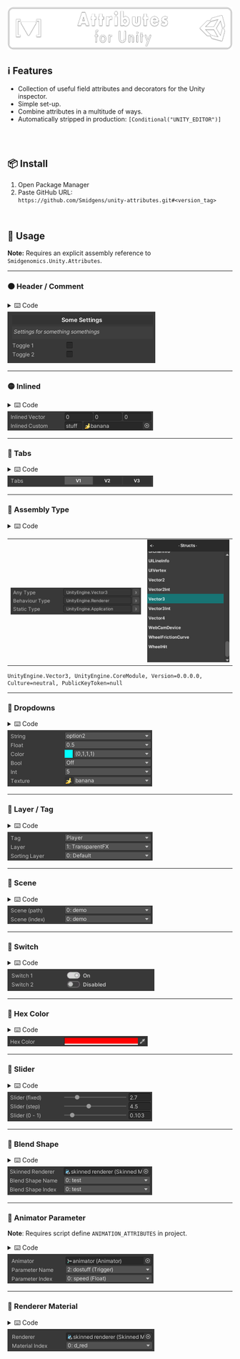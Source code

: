 ![](/.github/.banner.png?raw=true "")

<!--
snippets


<details>
  <summary>
    <b>⌨️ Code</b>
  </summary>
  

</details>

-->


## ℹ️ Features

* Collection of useful field attributes and decorators for the Unity inspector.
* Simple set-up.
* Combine attributes in a multitude of ways.
* Automatically stripped in production: `[Conditional("UNITY_EDITOR")]`

<br/>

<br/>

## 📦 Install

1. Open Package Manager
2. Paste GitHub URL:\
`https://github.com/Smidgens/unity-attributes.git#<version_tag>`


<br/>

## 🚀 Usage

**Note:** Requires an explicit assembly reference to `Smidgenomics.Unity.Attributes`.

---

### 🟠 Header / Comment

<details>
  <summary>
    ⌨️ Code
  </summary>
  
```cs
[BoxHeader("Some Settings")]
[BoxComment("Settings for something somethings")]
public bool toggle1;
public bool toggle2;
```
</details>

<img src="/.github/preview/decorators.png" />

---


### 🟡 Inlined

<details>
  <summary>
    ⌨️ Code
  </summary>

```cs
[Serializable] public struct T1 { public string key; public Texture2D icon; }

[Inlined] public Vector3 inlinedVector;

[FieldSize(nameof(T1.key), 40f)]
[Inlined] public T1 inlinedCustom;
```
</details>

<img src="/.github/preview/inlined.png" />


---

### 🔵 Tabs

<details>
  <summary>
    ⌨️ Code
  </summary>
  
```cs
[Serializable] public struct ToggleData { public int x; public bool v1, v2, v3; }
[Tabs] public T2 tabs;
```

</details>

<img src="/.github/preview/tabs.png" />


---

### 🔵 Assembly Type

<details>
  <summary>
     ⌨️ Code
  </summary>
  
```cs
[AssemblyType]
public string anyType;

// restrict options to behaviour scripts
[IsType(typeof(Component))]
[AssemblyType]
public string behaviourType;

// restrict options to static classes
[IsStatic]
[AssemblyType]
public string staticType;


```
```cs
var t = System.Type.GetType(behaviourType);
Component[] components = GetComponents(t);
```

</details>


<table>

<tr>
<td>
<img src="/.github/preview/assemblytype.png" />
</td>
<td>
<img src="/.github/preview/typefind.png" />
</td>


</tr>

</table>

```
UnityEngine.Vector3, UnityEngine.CoreModule, Version=0.0.0.0, Culture=neutral, PublicKeyToken=null
```


---


### 🔵 Dropdowns

<details>
  <summary>
    ⌨️ Code
  </summary>
  

```cs

[StringOptions("option1", "option2")]
public string _string;

[FloatOptions(0.5f, 1.2f, 2.4f)]
public float _float;

[ColorOptions("red", "blue", "cyan")]
public Color _color;

[BoolOptions("Off", "On")]
public bool _bool;

[IntOptions(0, 10)] 
public int _int;

[AssetOptions("Assets/Game/Icons/")]
public Texture2D _texture;
```

</details>

<img src="/.github/preview/options.png" />

---


### 🔵 Layer / Tag


<details>
  <summary>
    ⌨️ Code
  </summary>
  
```cs
[Tag] public string _tag;
[Layer] public int _layer;
[SortLayer] public int _sortingLayer;
```

</details>

<img src="/.github/preview/layer.png" />

---


### 🔵 Scene

<details>
  <summary>
    ⌨️ Code
  </summary>


```cs
// asset path
[BuildScene]
public string scenePath;

// index in build settings
[BuildScene]
public int sceneIndex;
```

</details>

<img src="/.github/preview/buildscene.png" />


---



### 🔵 Switch


<details>
  <summary>
    ⌨️ Code
  </summary>

```cs
[Switch("Off", "On")] public bool switch1;
[Switch("Disabled", "Enabled")] public bool switch2;
```

</details>

<img src="/.github/preview/switch.png" />

---

### 🔵 Hex Color

<details>
  <summary>
    ⌨️ Code
  </summary>

```cs
[HexColor] public string hexColor = "#f00";
```

</details>

<img src="/.github/preview/hexcolor.png" />

---

### 🔵 Slider

<details>
  <summary>
    ⌨️ Code
  </summary>

```cs

// decimal precision
[Slider(0f, 10f, 1)]
public float sliderPrecision;

// step value
[Slider(0, 10f, 0.5f)]
public float sliderStep;

// equivalent to [Range(0f,1f)]
[Slider01] 
public float slider01;
```

</details>

<img src="/.github/preview/sliders.png" />

---


### 🔵 Blend Shape

<details>
  <summary>
    ⌨️ Code
  </summary>
  
```cs
public SkinnedMeshRenderer _skinnedRenderer;

// string -> name
[BlendShape(nameof(_skinnedRenderer))]
public string _blendShapeName;

// int -> index
[BlendShape(nameof(_skinnedRenderer))]
public int _blendShapeIndex;
```

</details>

<img src="/.github/preview/blendshape.png" />

---


### 🔵 Animator Parameter

**Note**: Requires script define `ANIMATION_ATTRIBUTES` in project.

<details>
  <summary>
    ⌨️ Code
  </summary>

```cs
public Animator _animator;

// string -> name
[AnimatorParameter(nameof(_animator))]
public string parameterName;

// int -> index
[AnimatorParameter(nameof(_animator))]
public int parameterIndex;
```

</details>

<img src="/.github/preview/animatorparameter.png" />

---

### 🔵 Renderer Material

<details>
  <summary>
    ⌨️ Code
  </summary>
  
```cs
public Renderer _renderer;

[RendererMaterial(nameof(_renderer))]
public int _materialIndex;
```

</details>

<img src="/.github/preview/renderermaterial.png" />


